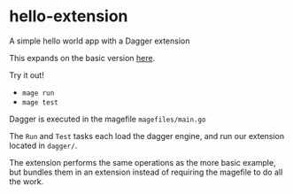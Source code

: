 # hello-extension

A simple hello world app with a Dagger extension

This expands on the basic version [here](../hello/).

Try it out!

- `mage run`
- `mage test`

Dagger is executed in the magefile `magefiles/main.go`

The `Run` and `Test` tasks each load the dagger engine, and run our extension located in `dagger/`.

The extension performs the same operations as the more basic example, but bundles them in an extension instead of requiring the magefile to do all the work.